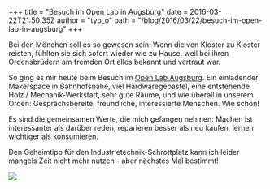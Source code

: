 +++
title = "Besuch im Open Lab in Augsburg"
date = 2016-03-22T21:50:35Z
author = "typ_o"
path = "/blog/2016/03/22/besuch-im-open-lab-in-augsburg"
+++
  
Bei den Mönchen soll es so gewesen sein: Wenn die von Kloster zu Kloster
reisten, fühlten sie sich sofort wieder wie zu Hause, weil bei ihren
Ordensbrüdern am fremden Ort alles bekannt und vertraut war.  
  
So ging es mir heute beim Besuch im [Open Lab
Augsburg](https://openlab-augsburg.de/). Ein einladender Makerspace in
Bahnhofsnähe, viel Hardwaregebastel, eine entstehende Holz /
Mechanik-Werkstatt, sehr gute Räume, und wie überall in unserem Orden:
Gesprächsbereite, freundliche, interessierte Menschen. Wie schön\!  
  
Es sind die gemeinsamen Werte, die mich gefangen nehmen: Machen ist
interessanter als darüber reden, reparieren besser als neu kaufen,
lernen wichtiger als konsumieren.  
  
Den Geheimtipp für den Industrietechnik-Schrottplatz kann ich leider
mangels Zeit nicht mehr nutzen - aber nächstes Mal bestimmt\!  
  
[![](https://flipdot.org/blog/uploads/20160322_211349.serendipityThumb.jpg)](https://flipdot.org/blog/uploads/20160322_211349.jpg)
